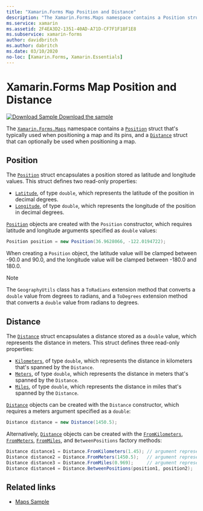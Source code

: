 ```yaml
---
title: "Xamarin.Forms Map Position and Distance"
description: "The Xamarin.Forms.Maps namespace contains a Position struct that's typically used when positioning a map and its pins, and a Distance struct that can optionally be used when positioning a map."
ms.service: xamarin
ms.assetid: 2F4EA3D2-1351-40AD-A71D-CF7F1F18F1E8
ms.subservice: xamarin-forms
author: davidbritch
ms.author: dabritch
ms.date: 03/10/2020
no-loc: [Xamarin.Forms, Xamarin.Essentials]
---
```


# Xamarin.Forms Map Position and Distance

[![Download Sample](~/media/shared/download.png) Download the sample](/samples/xamarin/xamarin-forms-samples/workingwithmaps)

The [`Xamarin.Forms.Maps`](xref:Xamarin.Forms.Maps) namespace contains a [`Position`](xref:Xamarin.Forms.Maps.Position) struct that's typically used when positioning a map and its pins, and a [`Distance`](xref:Xamarin.Forms.Maps.Distance) struct that can optionally be used when positioning a map.

## Position

The [`Position`](xref:Xamarin.Forms.Maps.Position) struct encapsulates a position stored as latitude and longitude values. This struct defines two read-only properties:

- [`Latitude`](xref:Xamarin.Forms.Maps.Position.Latitude), of type `double`, which represents the latitude of the position in decimal degrees.
- [`Longitude`](xref:Xamarin.Forms.Maps.Position.Longitude), of type `double`, which represents the longitude of the position in decimal degrees.

[`Position`](xref:Xamarin.Forms.Maps.Position) objects are created with the `Position` constructor, which requires latitude and longitude arguments specified as `double` values:

```csharp
Position position = new Position(36.9628066, -122.0194722);
```

When creating a `Position` object, the latitude value will be clamped between -90.0 and 90.0, and the longitude value will be clamped between -180.0 and 180.0.

> [!NOTE]
> The `GeographyUtils` class has a `ToRadians` extension method that converts a `double` value from degrees to radians, and a `ToDegrees` extension method that converts a `double` value from radians to degrees.

## Distance

The [`Distance`](xref:Xamarin.Forms.Maps.Distance) struct encapsulates a distance stored as a `double` value, which represents the distance in meters. This struct defines three read-only properties:

- [`Kilometers`](xref:Xamarin.Forms.Maps.Distance.Kilometers), of type `double`, which represents the distance in kilometers that's spanned by the `Distance`.
- [`Meters`](xref:Xamarin.Forms.Maps.Distance.Meters), of type `double`, which represents the distance in meters that's spanned by the `Distance`.
- [`Miles`](xref:Xamarin.Forms.Maps.Distance.Miles), of type `double`, which represents the distance in miles that's spanned by the `Distance`.

[`Distance`](xref:Xamarin.Forms.Maps.Distance) objects can be created with the `Distance` constructor, which requires a meters argument specified as a `double`:

```csharp
Distance distance = new Distance(1450.5);
```

Alternatively, [`Distance`](xref:Xamarin.Forms.Maps.Distance) objects can be created with the [`FromKilometers`](xref:Xamarin.Forms.Maps.Distance.FromKilometers*), [`FromMeters`](xref:Xamarin.Forms.Maps.Distance.FromMeters*), [`FromMiles`](xref:Xamarin.Forms.Maps.Distance.FromMiles*), and `BetweenPositions` factory methods:

```csharp
Distance distance1 = Distance.FromKilometers(1.45); // argument represents the number of kilometers
Distance distance2 = Distance.FromMeters(1450.5);   // argument represents the number of meters
Distance distance3 = Distance.FromMiles(0.969);     // argument represents the number of miles
Distance distance4 = Distance.BetweenPositions(position1, position2);
```

## Related links

- [Maps Sample](/samples/xamarin/xamarin-forms-samples/workingwithmaps)